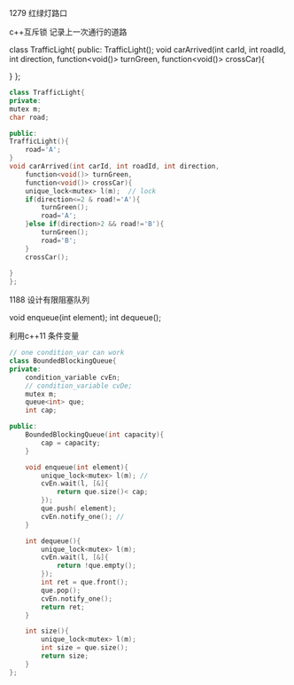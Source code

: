 

1279 红绿灯路口

c++互斥锁
记录上一次通行的道路

class TrafficLight{
public:
TrafficLight();
void carArrived(int carId, int roadId, int direction, 
    function<void()> turnGreen,
    function<void()> crossCar){

}
};

```cpp
class TrafficLight{
private:
mutex m;
char road;

public:
TrafficLight(){
    road='A';
}
void carArrived(int carId, int roadId, int direction, 
    function<void()> turnGreen,
    function<void()> crossCar){
    unique_lock<mutex> l(m);  // lock
    if(direction<=2 & road!='A'){
        turnGreen();
        road='A';
    }else if(direction>2 && road!='B'){
        turnGreen();
        road='B';
    }
    crossCar();
 
}
};

```

1188 设计有限阻塞队列

void enqueue(int element);
int dequeue();

利用c++11 条件变量

```cpp
// one condition_var can work
class BoundedBlockingQueue{
private:
    condition_variable cvEn;
    // condition_variable cvDe;
    mutex m;
    queue<int> que;
    int cap;

public:
    BoundedBlockingQueue(int capacity){
        cap = capacity;
    }

    void enqueue(int element){
        unique_lock<mutex> l(m); //
        cvEn.wait(l, [&]{
            return que.size()< cap;
        });
        que.push( element);
        cvEn.notify_one(); //
    }

    int dequeue(){
        unique_lock<mutex> l(m);
        cvEn.wait(l, [&]{
            return !que.empty();
        });
        int ret = que.front();
        que.pop();
        cvEn.notify_one();
        return ret;
    }

    int size(){
        unique_lock<mutex> l(m);
        int size = que.size();
        return size;
    }
};

```

```cpp

```


```cpp

```


```cpp

```


```cpp

```


```cpp

```


```cpp

```


```cpp

```


```cpp

```


```cpp

```


```cpp

```


```cpp

```


```cpp

```

```cpp

```

```cpp

```

